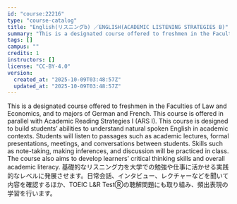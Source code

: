 ```yaml
---
id: "course:22216"
type: "course-catalog"
title: "English(リスニングb) ／ENGLISH(ACADEMIC LISTENING STRATEGIES B)"
summary: "This is a designated course offered to freshmen in the Faculties of Law and Economics, and to majors of German and Frenc…"
tags: []
campus: ""
credits: 1
instructors: []
license: "CC-BY-4.0"
version:
  created_at: "2025-10-09T03:48:57Z"
  updated_at: "2025-10-09T03:48:57Z"
---
```

This is a designated course offered to freshmen in the Faculties of Law and Economics, and to majors of German and French. This course is offered in parallel with Academic Reading Strategies I (ARS I). This course is designed to build students’ abilities to understand natural spoken English in academic contexts. Students will listen to passages such as academic lectures, formal presentations, meetings, and conversations between students. Skills such as note-taking, making inferences, and discussion will be practiced in class. The course also aims to develop learners’ critical thinking skills and overall academic literacy. 基礎的なリスニング力を大学での勉強や仕事に活かせる実践的なレベルに発展させます。日常会話、インタビュー、レクチャーなどを聞いて内容を確認するほか、TOEIC L&R TestⓇの聴解問題にも取り組み、頻出表現の学習を行います。
